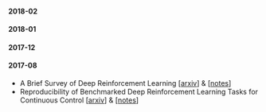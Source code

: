 #### 2018-02

#### 2018-01

####  2017-12

#### 2017-08

- A Brief Survey of Deep Reinforcement Learning [[arxiv](https://arxiv.org/abs/1708.05866)] & [[notes](https://github.com/Scitator/papers/blob/master/papers/1708_rl_survey.md)]
- Reproducibility of Benchmarked Deep Reinforcement Learning Tasks for Continuous Control [[arxiv](https://arxiv.org/abs/1708.04133)] & [[notes](https://github.com/Scitator/papers/blob/master/papers/1708_reproducible_rl.md)]

